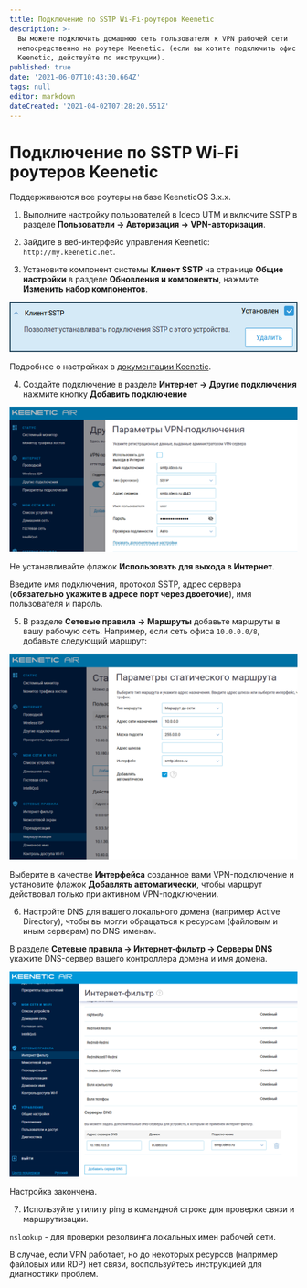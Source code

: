 ```yaml
---
title: Подключение по SSTP Wi-Fi-роутеров Keenetic
description: >-
  Вы можете подключить домашнюю сеть пользователя к VPN рабочей сети
  непосредственно на роутере Keenetic. (если вы хотите подключить офис с
  Keenetic, действуйте по инструкции).
published: true
date: '2021-06-07T10:43:30.664Z'
tags: null
editor: markdown
dateCreated: '2021-04-02T07:28:20.551Z'
---
```


# Подключение по SSTP Wi-Fi роутеров Keenetic

Поддерживаются все роутеры на базе KeeneticOS 3.х.х.

1. Выполните настройку пользователей в Ideco UTM и включите SSTP в разделе **Пользователи -&gt; Авторизация -&gt; VPN-авторизация**.

2. Зайдите в веб-интерфейс управления Keenetic: `http://my.keenetic.net`.

3. Установите компонент системы **Клиент SSTP** на странице **Общие настройки** в разделе **Обновления и компоненты**, нажмите **Изменить набор компонентов**.

![](../../../../.gitbook/assets/sstp-c-01%20%282%29%20%282%29%20%282%29%20%282%29%20%282%29%20%281%29.png)

Подробнее о настройках в [документации Keenetic](https://help.keenetic.com/hc/ru/articles/360000599979-%D0%9A%D0%BB%D0%B8%D0%B5%D0%BD%D1%82-SSTP).

4. Создайте подключение в разделе **Интернет -&gt; Другие подключения** нажмите кнопку **Добавить подключение**

![](../../../../.gitbook/assets/sstp-c-02.png)

Не устанавливайте флажок **Использовать для выхода в Интернет**.

Введите имя подключения, протокол SSTP, адрес сервера \(**обязательно укажите в адресе порт через двоеточие**\), имя пользователя и пароль.

5. В разделе **Сетевые правила -&gt; Маршруты** добавьте маршруты в вашу рабочую сеть. Например, если сеть офиса `10.0.0.0/8`, добавьте следующий маршрут:

![](../../../../.gitbook/assets/16842860.png)

Выберите в качестве **Интерфейса** созданное вами VPN-подключение и установите флажок **Добавлять автоматически**, чтобы маршрут действовал только при активном VPN-подключении.

6. Настройте DNS для вашего локального домена \(например Active Directory\), чтобы вы могли обращаться к ресурсам \(файловым и иным серверам\) по DNS-именам.

В разделе **Сетевые правила -&gt; Интернет-фильтр -&gt; Серверы DNS** укажите DNS-сервер вашего контроллера домена и имя домена.

![](../../../../.gitbook/assets/16842861.png)

Настройка закончена.

7. Используйте утилиту ping в командной строке для проверки связи и маршрутизации.

`nslookup` - для проверки резолвинга локальных имен рабочей сети.

В случае, если VPN работает, но до некоторых ресурсов \(например файловых или RDP\) нет связи, воспользуйтесь инструкцией для диагностики проблем.


